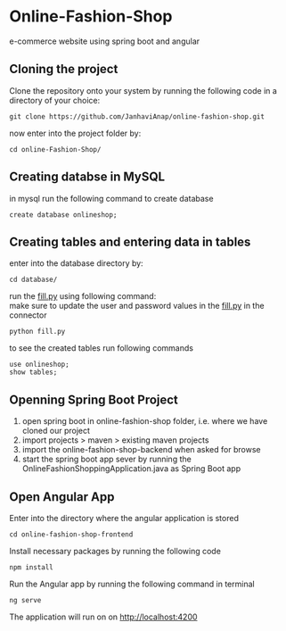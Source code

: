 # Online-Fashion-Shop
e-commerce website using spring boot and angular

## Cloning the project ##
Clone the repository onto your system by running the following code in a directory of your choice:
```
git clone https://github.com/JanhaviAnap/online-fashion-shop.git
```
now enter into the project folder by:
```
cd online-Fashion-Shop/
```

## Creating databse in MySQL ##
in mysql run the following command to create database
```
create database onlineshop;
```

## Creating tables and entering data in tables ##
enter into the database directory by:
```
cd database/
```
run the [fill.py](https://github.com/JanhaviAnap/Online-Fashion-Shop/blob/main/database/fill.py) using following command:
<br>
make sure to update the user and password values in the [fill.py](https://github.com/JanhaviAnap/Online-Fashion-Shop/blob/main/database/fill.py) in the connector
```
python fill.py
```
to see the created tables run following commands
```
use onlineshop;
show tables;
```

## Openning Spring Boot Project ##
1. open spring boot in online-fashion-shop folder, i.e. where we have cloned our project
2. import projects > maven > existing maven projects
3. import the online-fashion-shop-backend when asked for browse
4. start the spring boot app sever by running the OnlineFashionShoppingApplication.java as Spring Boot app

## Open Angular App ##
Enter into the directory where the angular application is stored
```
cd online-fashion-shop-frontend 
```
Install necessary packages by running the following code
```
npm install
```
Run the Angular app by running the following command in terminal
```
ng serve 
```
The application will run on on [http://localhost:4200](http://localhost:4200)
